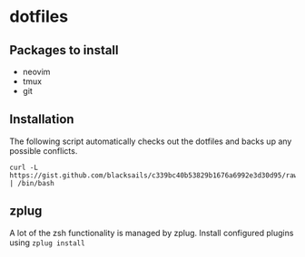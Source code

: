 # dotfiles

## Packages to install

- neovim
- tmux
- git

## Installation

The following script automatically checks out the dotfiles and backs up any
possible conflicts.

```
curl -L https://gist.github.com/blacksails/c339bc40b53829b1676a6992e3d30d95/raw | /bin/bash
```

## zplug

A lot of the zsh functionality is managed by zplug. Install configured plugins
using `zplug install`
